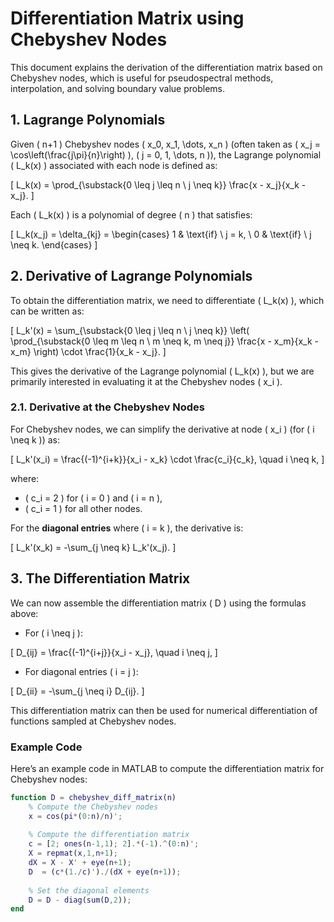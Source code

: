 # Differentiation Matrix using Chebyshev Nodes

This document explains the derivation of the differentiation matrix based on Chebyshev nodes, which is useful for pseudospectral methods, interpolation, and solving boundary value problems.

## 1. Lagrange Polynomials

Given \( n+1 \) Chebyshev nodes \( x_0, x_1, \dots, x_n \) (often taken as \( x_j = \cos\left(\frac{j\pi}{n}\right) \), \( j = 0, 1, \dots, n \)), the Lagrange polynomial \( L_k(x) \) associated with each node is defined as:

\[
L_k(x) = \prod_{\substack{0 \leq j \leq n \\ j \neq k}} \frac{x - x_j}{x_k - x_j}.
\]

Each \( L_k(x) \) is a polynomial of degree \( n \) that satisfies:

\[
L_k(x_j) = \delta_{kj} =
\begin{cases}
1 & \text{if} \ j = k, \\
0 & \text{if} \ j \neq k.
\end{cases}
\]

## 2. Derivative of Lagrange Polynomials

To obtain the differentiation matrix, we need to differentiate \( L_k(x) \), which can be written as:

\[
L_k'(x) = \sum_{\substack{0 \leq j \leq n \\ j \neq k}} \left( \prod_{\substack{0 \leq m \leq n \\ m \neq k, m \neq j}} \frac{x - x_m}{x_k - x_m} \right) \cdot \frac{1}{x_k - x_j}.
\]

This gives the derivative of the Lagrange polynomial \( L_k(x) \), but we are primarily interested in evaluating it at the Chebyshev nodes \( x_i \).

### 2.1. Derivative at the Chebyshev Nodes

For Chebyshev nodes, we can simplify the derivative at node \( x_i \) (for \( i \neq k \)) as:

\[
L_k'(x_i) = \frac{(-1)^{i+k}}{x_i - x_k} \cdot \frac{c_i}{c_k}, \quad i \neq k,
\]

where:
- \( c_i = 2 \) for \( i = 0 \) and \( i = n \),
- \( c_i = 1 \) for all other nodes.

For the **diagonal entries** where \( i = k \), the derivative is:

\[
L_k'(x_k) = -\sum_{j \neq k} L_k'(x_j).
\]

## 3. The Differentiation Matrix

We can now assemble the differentiation matrix \( D \) using the formulas above:

- For \( i \neq j \):

\[
D_{ij} = \frac{(-1)^{i+j}}{x_i - x_j}, \quad i \neq j,
\]

- For diagonal entries \( i = j \):

\[
D_{ii} = -\sum_{j \neq i} D_{ij}.
\]

This differentiation matrix can then be used for numerical differentiation of functions sampled at Chebyshev nodes.

### Example Code

Here’s an example code in MATLAB to compute the differentiation matrix for Chebyshev nodes:

```matlab
function D = chebyshev_diff_matrix(n)
    % Compute the Chebyshev nodes
    x = cos(pi*(0:n)/n)';
    
    % Compute the differentiation matrix
    c = [2; ones(n-1,1); 2].*(-1).^(0:n)';
    X = repmat(x,1,n+1);
    dX = X - X' + eye(n+1);
    D  = (c*(1./c)')./(dX + eye(n+1));
    
    % Set the diagonal elements
    D = D - diag(sum(D,2));
end
